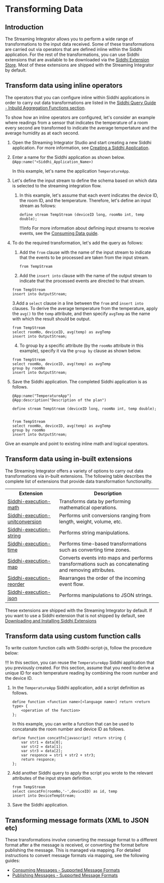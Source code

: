 # Transforming Data

## Introduction

The Streaming Integrator allows you to perform a wide range of transformations to the input data received. Some of these 
transformations are carried out via operators that are defined inline within the Siddhi application. For the rest of the
 transformations, you can use Siddhi extensions that are available to be downloaded via the [Siddhi Extension Store](https://store.wso2.com/store/assets/analyticsextension/list).
 Most of these extensions are shipped with the Streaming Integrator by default.

## Transform data using inline operators

The operators that you can configure inline within Siddhi applications in order to carry out data transformations are listed in the [Siddhi Query Guide - Inbuild Aggregation Functions section](https://siddhi.io/en/v5.0/docs/query-guide/#select).

To show how an inline operators are configured, let's consider an example where readings from a sensor that indicates 
the temperature of a room every second are transformed to indicate the average tempertature and the average humidity as at each second.

1. Open the Streaming Integrator Studio and start creating a new Siddhi application. For more information, see [Creating a Siddhi Application](../develop/creating-a-Siddhi-Application.md).

2. Enter a name for the Siddhi application as shown below.<br/>
   `@App:name("<Siddhi_Application_Name>)`<br/>
   
   In this example, let's name the application `TemperatureApp`.
   
3. Let's define the input stream to define the schema based on which data is selected to the streaming integration flow.

    1. In this example, let's assume that each event indicates the device ID, the room ID, and the temperature. Therefore, let's define an input stream as follows:
       ```
       define stream TempStream (deviceID long, roomNo int, temp double);
       ```
       
       !!!info
           For more information about defining input streams to receive events, see the [Consuming Data guide](consuming-messages.md).
           
          
4. To do the required transformation, let's add the query as follows:

    1. Add the `from` clause with the name of the input stream to indicate that the events to be processed are taken from the input stream.
       ```
       from TempStream
       ```
       
    2. Add the `insert into` clause with the name of the output stream to indicate that the processed events are directed to that stream.
      ```
      from TempStream
      insert into OutputStream;
      ```
      
    3.Add a `select` clause in a line between the `from` and `insert into` clauses. To derive the average temperature from the temperature, apply the `avg()` to the `temp` 
    attribute, and then specify `avgTemp` as the name with which the result should be output. 
    
      ```
      from TempStream
      select roomNo, deviceID, avg(temp) as avgTemp
      insert into OutputStream;
      ```
      
    4. To group by a specific attribute (by the `roomNo` attribute in this example), specify it via the `group by` clause as shown below.
      ```
      from TempStream
      select roomNo, deviceID, avg(temp) as avgTemp
      group by roomNo
      insert into OutputStream;
      ```
    
5. Save the Siddhi application. The completed Siddhi application is as follows.

    ```
    @App:name("TemperatureApp")
    @App:description("Description of the plan")
    
    define stream TempStream (deviceID long, roomNo int, temp double);
    
    
    from TempStream
    select roomNo, deviceID, avg(temp) as avgTemp
    group by roomNo
    insert into OutputStream;
    ```

Give an example and point to existing inline math and logical operators.



## Transform data using in-built extensions

The Streaming Integrator offers a variety of options to carry out data transformations via in-built extensions. The 
following table describes the complete list of extensions that provide data transformation functionality.

<table class="tg">
  <tr>
    <th class="tg-0pky">Extension</th>
    <th class="tg-0pky">Description</th>
  </tr>
  <tr>
    <td class="tg-0pky"><a href="https://siddhi-io.github.io/siddhi-execution-math/api/latest/#log-function">Siddhi-execution-math</a></td>
    <td class="tg-0pky">Transforms data by performing mathematical operations.</td>
  </tr>
  <tr>
    <td class="tg-0pky"><a href="https://siddhi-io.github.io/siddhi-execution-unitconversion/">Siddhi-execution-unitconversion</a></td>
    <td class="tg-0pky">Performs unit conversions ranging from length, weight, volume, etc.</td>
  </tr>
  <tr>
    <td class="tg-0pky"><a href="https://siddhi-io.github.io/siddhi-execution-string/">Siddhi-execution-string</a></td>
    <td class="tg-0pky">Performs string manipulations.</td>
  </tr>
  <tr>
    <td class="tg-0pky"><a href="https://siddhi-io.github.io/siddhi-execution-time/">Siddhi-execution-time</a></td>
    <td class="tg-0pky">Performs time-based transformations such as converting time zones.</td>
  </tr>
  <tr>
    <td class="tg-0pky"><a href="https://siddhi-io.github.io/siddhi-execution-map/">Siddhi-execution-map</a></td>
    <td class="tg-0pky">Converts events into maps and performs transformations such as concatenating and removing attributes.</td>
  </tr>
  <tr>
    <td class="tg-0pky"><a href="https://siddhi-io.github.io/siddhi-execution-reorder/">Siddhi-execution-reorder</a></td>
    <td class="tg-0pky">Rearranges the order of the incoming event flow.</td>
  </tr>
  <tr>
    <td class="tg-0pky"><a href="https://siddhi-io.github.io/siddhi-execution-json/">Siddhi-execution-json</a></td>
    <td class="tg-0pky">Performs manipulations to JSON strings.</td>
  </tr>
</table>

These extensions are shipped with the Streaming Integrator by default. If you want to use a Siddhi extension that is not shipped by default, see [Downloading and Installing Siddhi Extensions](../admin/downloading-and-Installing-Siddhi-Extensions.md)

## Transform data using custom function calls
To write custom function calls with Siddhi-script-js, follow the procedure below:

!!!
    In this section, you can reuse the `TemperatureApp` Siddhi application that you previously created. For this section,
     assume that you need to derive a unique ID for each temperature reading by combining the room number and the device ID.
    
1. In the `TemperatureApp` Siddhi application, add a script definition as follows.

    ```
    define function <function name>[<language name>] return <return type> {
        <operation of the function>
    };
    ```
    
    In this example, you can write a function that can be used to concatanate the room number and device ID as follows.
    
    ```
    define function concatFn[javascript] return string {
        var str1 = data[0];
        var str2 = data[1];
        var str3 = data[2];
        var responce = str1 + str2 + str3;
        return responce;
    };
    ```

2. Add another Siddhi query to apply the script you wrote to the relevant attributes of the input stream definition.
    ```
    from TempStream
    select concatFn(roomNo,'-',deviceID) as id, temp 
    insert into DeviceTempStream;
    ```
    
3. Save the Siddhi application.

## Transforming message formats (XML to JSON etc)

These transformations involve converting the message format to a different format after a the message is received, or 
converting the format before publishing the message. This is managed via mapping. For detailed instructions to convert
 message formats via mapping, see the following guides:
 
 - [Consuming Messages - Supported Message Formats](consuming-messages/#supported-message-formats)
 - [Publishing Messages - Supported Message Formats](publishing-data/#supported-message-formats)

